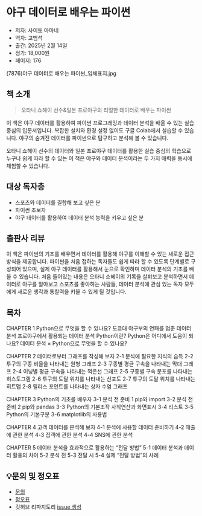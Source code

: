# 야구 데이터로 배우는 파이썬

- 저자: 사이토 아마네
- 역자: 고범석
- 출간: 2025년 2월 14일
- 정가: 18,000원
- 페이지: 176

(7876)야구 데이터로 배우는 파이썬_입체표지.jpg

## 책 소개

> 오타니 쇼헤이 선수&일본 프로야구의
> 리얼한 데이터로 배우는 파이썬

이 책은 야구 데이터를 활용하여 파이썬 프로그래밍과 데이터 분석을 배울 수 있는 실습 중심의 입문서입니다. 복잡한 설치와 환경 설정 없이도 구글 Colab에서 실습할 수 있습니다. 야구의 숨겨진 데이터를 파이썬으로 탐구하고 분석해 볼 수 있습니다.

오타니 쇼헤이 선수의 데이터와 일본 프로야구 데이터를 활용한 실습 중심의 학습으로 누구나 쉽게 따라 할 수 있는 이 책은 야구와 데이터 분석이라는 두 가지 매력을 동시에 체험할 수 있습니다.

## 대상 독자층
- 스포츠와 데이터를 결합해 보고 싶은 분
- 파이썬 초보자
- 야구 데이터를 활용하여 데이터 분석 능력을 키우고 싶은 분

## 출판사 리뷰
이 책은 파이썬의 기초를 배우면서 데이터를 활용해 야구를 이해할 수 있는 새로운 접근 방식을 제공합니다. 파이썬을 처음 접하는 독자들도 쉽게 따라 할 수 있도록 단계별로 구성되어 있으며, 실제 야구 데이터를 활용해서 눈으로 확인하며 데이터 분석의 기초를 배울 수 있습니다.
처음 들어있는 내용은 오타니 쇼헤이의 기록을 살펴보고 분석하면서 데이터로 야구를 알아보고 스포츠를 좋아하는 사람들, 데이터 분석에 관심 있는 독자 모두에게 새로운 생각과 통찰력을 키울 수 있게 될 것입니다.


## 목차
CHAPTER 1 Python으로 무엇을 할 수 있나요?
	도쿄대 야구부의 연패를 멈춘 데이터 분석
	프로야구에서 활용되는 데이터 분석
	Python이란?
	Python은 어디에서 도움이 되나요?
	데이터 분석 × Python으로 무엇을 할 수 있나요?

CHAPTER 2 데이터로부터 그래프를 작성해 보자
2-1 분석에 필요한 지식의 습득
2-2 투구의 구종 비율을 나타내는 원형 그래프
2-3 구종별 평균 구속을 나타내는 막대 그래프
2-4 이닝별 평균 구속을 나타내는 꺽은선 그래프
2-5 구종별 구속 분포를 나타내는 히스토그램
2-6 투구의 도달 위치를 나타내는 산포도
2-7 투구의 도달 위치를 나타내는 히트맵
2-8 릴리스 포인트를 나타내는 상자 수염 그래프

CHAPTER 3 Python의 기초를 배우자
3-1 분석 전 준비 1 pip와 import
3-2 분석 전 준비 2 pip와 pandas
3-3 Python의 기본조작 사칙연산과 화면표시
3-4 리스트
3-5 Python의 기본구분
3-6 matplotlib의 사용법

CHAPTER 4 고객 데이터를 분석해 보자
4-1 분석에 사용할 데이터 준비하기
4-2 매출에 관한 분석
4-3 집객에 관한 분석
4-4 SNS에 관한 분석

CHAPTER 5 데이터 분석을 효과적으로 활용하는 “전달 방법”
5-1 데이터 분석과 데이터 활용의 차이
5-2 분석 전
5-3 전달 시
5-4 실제 “전달 방법”의 사례

## 💡문의 및 정오표
- [문의](mailto:Support@youngjin.com)
- [정오표](https://www.youngjin.com/Artyboard/mboard.asp?strBoardID=errata)
- 깃허브 리파지토리 [issue 생성](https://github.com/Youngjin-com/py_baseball_data/issues/new)
